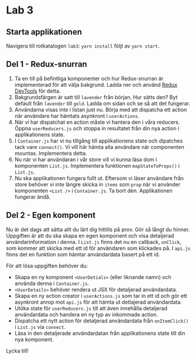 # Lab 3

## Starta applikationen
Navigera till rotkatalogen `lab3`: `yarn install` följt av `yarn start`.

## Del 1 - Redux-snurran
1. Ta en till på befintliga komponenter och hur Redux-snurran är implementerad för att välja bakgrund. Ladda ner och använd [Redux DevTools](https://chrome.google.com/webstore/detail/redux-devtools/lmhkpmbekcpmknklioeibfkpmmfibljd) för detta. 
2. Bakgrundsfärgen är satt till `lavender` från början. Hur sätts den? Byt default från `lavender` till `gold`. Ladda om sidan och se så att det fungerar.
3. Användarna visas inte i listan just nu. Börja med att dispatcha ett action när användare har hämtats asynkront i `userActions`.
4. När vi har dispatchat en action måste vi hantera den i våra reducers. Öppna `userReducers.js` och stoppa in resultatet från din nya action i applikationens state.
5. I `Container.js` har vi nu tillgång till applikationens state och dipatches tack vare `connect()`. Vi vill här hämta alla användare när componenten mountas. Implementera detta.    
6. Nu när vi har användaran i vår store vill vi kunna läsa dom i komponenten `List.js`. Implementera funktionen `mapStateToProps()` i `List.js`.
7. Nu ska applikationen fungera fullt ut. Eftersom vi läser användare från store behöver vi inte längre skicka in `items` som `prop` när vi använder komponenten `<List />` i `Container.js`. Ta bort den. Applikationen fungerar ändå.  

## Del 2 - Egen komponent

Nu är det dags att sätta allt du lärt dig hittills på prov. Gör så långt du hinner. Uppgiften är att du ska skapa en egen komponent och visa detaljerad användarinformation i denna. I `List.js` finns det nu en callback, `onClick`, som kommer att skicka med ett id för användaren som klickades på. I `api.js` finns det en funktion som hämtar användardata basert på ett id.

För att lösa uppgiften behöver du:
- Skapa en ny komponent `<UserDetials>` (eller liknande namn) och använda denna i `Container.js`.
- `<UserDetails>` behöver rendera ut JSX för detaljerad användardata.
- Skapa en ny action creator i `userActions.js` som tar in ett id och gör ett asynkront anrop mot `api.js` för att hämta ut detlajerad användardata.
- Utöka state för `userReducers.js` till att även innehålla detaljerad användardata och handera en ny typ av inkommade action.
- Dispatcha ett nytt action för detaljerad användardata från `onItemClick()` i `List.js` via `connect`.
- Läsa in den detaljerade användardatan från applikationens state till din nya komponent.

Lycka till!
